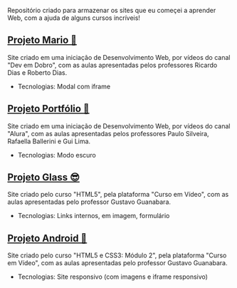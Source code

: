 Repositório criado para armazenar os sites que eu começei a aprender Web, com a ajuda de alguns cursos incríveis!

## [Projeto Mario 🍄](https://gustavohcamargo.github.io/projeto-mario-ded/)
Site criado em uma iniciação de Desenvolvimento Web, por vídeos do canal "Dev em Dobro", com as aulas apresentadas pelos professores Ricardo Dias e Roberto Dias.
* Tecnologias: Modal com iframe
## [Projeto Portfólio 🪪](https://gustavohcamargo.github.io/projeto-portfolio-alura/)
Site criado em uma iniciação de Desenvolvimento Web, por vídeos do canal "Alura", com as aulas apresentadas pelos professores Paulo Silveira, Rafaella Ballerini e Gui Lima.
* Tecnologias: Modo escuro
## [Projeto Glass 😎](https://gustavohcamargo.github.io/projeto-glass-cev/)
Site criado pelo curso "HTML5", pela plataforma "Curso em Vídeo", com as aulas apresentadas pelo professor Gustavo Guanabara.
* Tecnologias: Links internos, <map> em imagem, formulário
## [Projeto Android 🤖](https://gustavohcamargo.github.io/projeto-android-cev/)
Site criado pelo curso "HTML5 e CSS3: Módulo 2", pela plataforma "Curso em Vídeo", com as aulas apresentadas pelo professor Gustavo Guanabara.
* Tecnologias: Site responsivo (com imagens e iframe responsivo)
 
